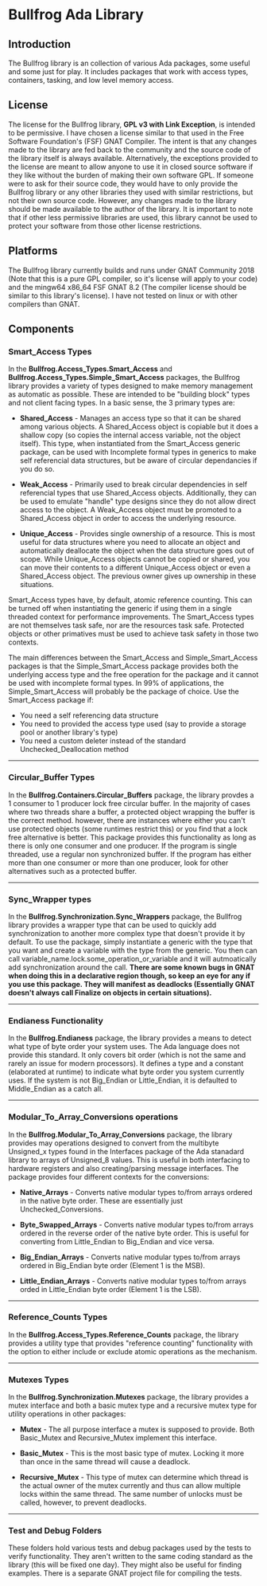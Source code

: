 # Bullfrog Ada Library
## Introduction
The Bullfrog library is an collection of various Ada packages, some useful and some just for play.  It includes packages that work with access types, containers, tasking, and low level memory access.

## License
The license for the Bullfrog library, **GPL v3 with Link Exception**, is intended to be permissive.  I have chosen a license similar to that used in the Free Software Foundation's (FSF) GNAT Compiler.  The intent is that any changes made to the library are fed back to the community and the source code of the library itself is always available.  Alternatively, the exceptions provided to the license are meant to allow anyone to use it in closed source software if they like without the burden of making their own software GPL.  If someone were to ask for their source code, they would have to only provide the Bullfrog library or any other libraries they used with similar restrictions, but not their own source code.  However, any changes made to the library should be made available to the author of the library.  It is important to note that if other less permissive libraries are used, this library cannot be used to protect your software from those other license restrictions. 

## Platforms
The Bullfrog library currently builds and runs under GNAT Community 2018 (Note that this is a pure GPL compiler, so it's license will apply to your code) and the mingw64 x86_64 FSF GNAT 8.2 (The compiler license should be similar to this library's license).  I have not tested on linux or with other compilers than GNAT.

## Components
### Smart_Access Types
In the **Bullfrog.Access_Types.Smart_Access** and **Bullfrog.Access_Types.Simple_Smart_Access** packages, the Bullfrog library provides a variety of types designed to make memory management as automatic as possible.  These are intended to be "building block" types and not client facing types.  In a basic sense, the 3 primary types are:

* **Shared_Access** - Manages an access type so that it can be shared among various objects.  A Shared_Access object is copiable but it does a shallow copy (so copies the internal access variable, not the object itself).  This type, when instantiated from the Smart_Access generic package, can be used with Incomplete formal types in generics to make self referencial data structures, but be aware of circular dependancies if you do so.

* **Weak_Access** - Primarily used to break circular dependencies in self referencial types that use Shared_Access objects.  Additionally, they can be used to emulate "handle" type designs since they do not allow direct access to the object.  A Weak_Access object must be promoted to a Shared_Access object in order to access the underlying resource.

* **Unique_Access** - Provides single ownership of a resource.  This is most useful for data structures where you need to allocate an object and automatically deallocate the object when the data structure goes out of scope.  While Unique_Access objects cannot be copied or shared, you can move their contents to a different Unique_Access object or even a Shared_Access object.  The previous owner gives up ownership in these situations.

Smart_Access types have, by default, atomic reference counting.  This can be turned off when instantiating the generic if using them in a single threaded context for performance improvements.  The Smart_Access types are not themselves task safe, nor are the resources task safe.  Protected objects or other primatives must be used to achieve task safety in those two contexts.

The main differences between the Smart_Access and Simple_Smart_Access packages is that the Simple_Smart_Access package provides both the underlying access type and the free operation for the package and it cannot be used with incomplete formal types.  In 99% of applications, the Simple_Smart_Access will probably be the package of choice.  Use the Smart_Access package if:

* You need a self referencing data structure
* You need to provided the access type used (say to provide a storage pool or another library's type)
* You need a custom deleter instead of the standard Unchecked_Deallocation method

***

### Circular_Buffer Types
In the **Bullfrog.Containers.Circular_Buffers** package, the library provdes a 1 consumer to 1 producer lock free circular buffer.  In the majority of cases where two threads share a buffer, a protected object wrapping the buffer is the correct method.  however, there are instances where either you can't use protected objects (some runtimes restrict this) or you find that a lock free alternative is better.  This package provides this functionality as long as there is only one consumer and one producer.  If the program is single threaded, use a regular non synchronized buffer.  If the program has either more than one consumer or more than one producer, look for other alternatives such as a protected buffer.

***

### Sync_Wrapper types
In the **Bullfrog.Synchronization.Sync_Wrappers** package, the Bullfrog library provides a wrapper type that can be used to quickly add synchronization to another more complex type that doesn't provide it by default. To use the package, simply instantiate a generic with the type that you want and create a variable with the type from the generic.  You then can call variable_name.lock.some_operation_or_variable and it will autmoatically add synchronization around the call.  **There are some known bugs in GNAT when doing this in a declarative region though, so keep an eye for any if you use this package.  They will manifest as deadlocks (Essentially GNAT doesn't always call Finalize on objects in certain situations).**

***

### Endianess Functionality
In the **Bullfrog.Endianess** package, the library provides a means to detect what type of byte order your system uses.  The Ada language does not provide this standard.  It only covers bit order (which is not the same and rarely an issue for modern processors).  It defines a type and a constant (elaborated at runtime) to indicate what byte order you system currently uses.  If the system is not Big_Endian or Little_Endian, it is defaulted to Middle_Endian as a catch all.

***

### Modular_To_Array_Conversions operations
In the **Bullfrog.Modular_To_Array_Conversions** package, the library provides may operations designed to convert from the multibyte Unsigned_x types found in the Interfaces package of the Ada stanadard library to arrays of Unsigned_8 values.  This is useful in both interfacing to hardware registers and also creating/parsing message interfaces.  The package provides four different contexts for the conversions:

* **Native_Arrays** - Converts native modular types to/from arrays ordered in the native byte order.  These are essentially just Unchecked_Conversions.

* **Byte_Swapped_Arrays** - Converts native modular types to/from arrays ordered in the reverse order of the native byte order.  This is useful for converting from Little_Endian to Big_Endian and vice versa.

* **Big_Endian_Arrays** - Converts native modular types to/from arrays ordered in Big_Endian byte order (Element 1 is the MSB).

* **Little_Endian_Arrays** - Converts native modular types to/from arrays orded in Little_Endian byte order (Element 1 is the LSB).

***

### Reference_Counts Types
In the **Bullfrog.Access_Types.Reference_Counts** package, the library provides a utility type that provides "reference counting" functionality with the option to either include or exclude atomic operations as the mechanism.  

***

### Mutexes Types
In the **Bullfrog.Synchronization.Mutexes** package, the library provides a mutex interface and both a basic mutex type and a recursive mutex type for utility operations in other packages:

* **Mutex** - The all purpose interface a mutex is supposed to provide.  Both Basic_Mutex and Recursive_Mutex implement this interface.

* **Basic_Mutex** - This is the most basic type of mutex.  Locking it more than once in the same thread will cause a deadlock.

* **Recursive_Mutex** - This type of mutex can determine which thread is the actual owner of the mutex currently and thus can allow multiple locks within the same thread.  The same number of unlocks must be called, however, to prevent deadlocks.

***

### Test and Debug Folders
These folders hold various tests and debug packages used by the tests to verify functionality.  They aren't written to the same coding standard as the library (this will be fixed one day).  They might also be useful for finding examples.  There is a separate GNAT project file for compiling the tests.
